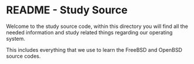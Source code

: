 # README - Study Source

Welcome to the study source code, within this directory you will find all the needed information and study related things regarding our operating system.

This includes everything that we use to learn the FreeBSD and OpenBSD source codes.
